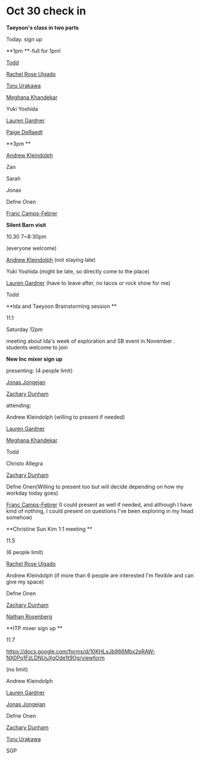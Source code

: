 # Oct 30 check in 

**Taeyoon's class in two parts**

Today. sign up

**1pm  **-full for 1pm!

[Todd ](/ep/profile/uVBGex6UpKk)

[Rachel Rose Ulgado](/ep/profile/rgJGUwoZ1z1)

[Toru Urakawa](/ep/profile/vXsrBGRTgZK)

[Meghana Khandekar](/ep/profile/qf05L8GWSxK)

Yuki Yoshida

[Lauren Gardner](/ep/profile/yfJwvXOb4rn)

[Paige DeRaedt](/ep/profile/AfnxjAVtwB7)

**3pm **

[Andrew Kleindolph](/ep/profile/Fff9BhWVGtc)

Zan

Sarah

Jonas

Defne Onen

[Franc Camps-Febrer](/ep/profile/qGBM7d6h8Ht)

**Silent Barn visit**

10.30 7~8:30pm 

(everyone welcome) 

[Andrew Kleindolph](/ep/profile/Fff9BhWVGtc) (not staying late)

Yuki Yoshida (might be late, so directly come to the place)

[Lauren Gardner](/ep/profile/yfJwvXOb4rn) (have to leave after, no tacos or rock show for me)

Todd

**Ida and Taeyoon Brainstorming session **

11.1 

Saturday 12pm 

meeting about Ida's week of exploration and SB event in November . students welcome to join 

**New Inc mixer sign up**

presenting: (4 people limit) 

[Jonas Jongejan](/ep/profile/DSJ4bUjGZcw)

[Zachary Dunham](/ep/profile/okfl7kqsZvK)

attending: 

Andrew Kleindolph (willing to present if needed)

[Lauren Gardner](/ep/profile/yfJwvXOb4rn)

[Meghana Khandekar](/ep/profile/qf05L8GWSxK) 

Todd

Christo Allegra

[Zachary Dunham](/ep/profile/okfl7kqsZvK)

Defne Onen(Willing to present too but will decide depending on how my workday today goes)

[Franc Camps-Febrer](/ep/profile/qGBM7d6h8Ht) (I could present as well if needed, and although I have kind of nothing, I could present on questions I've been exploring in my head somehow)

**Christine Sun Kim 1:1 meeting **

11.5 

(6 people limit) 

[Rachel Rose Ulgado](/ep/profile/rgJGUwoZ1z1)

Andrew Kleindolph (if more than 6 people are interested I'm flexible and can give my space)

Defne Onen

[Zachary Dunham](/ep/profile/okfl7kqsZvK)

[Nathan Rosenberg](/ep/profile/CkflVlmZZlt)

**ITP mixer sign up **

11.7 

[](https://docs.google.com/forms/d/10KHLxJb966Mbx2eRAW-NX0Po1FzLDNUuXgOde1t9Og/viewform)https://docs.google.com/forms/d/10KHLxJb966Mbx2eRAW-NX0Po1FzLDNUuXgOde1t9Og/viewform 

(no limit) 

Andrew Kleindolph

[Lauren Gardner](/ep/profile/yfJwvXOb4rn)

[Jonas Jongejan](/ep/profile/DSJ4bUjGZcw)

Defne Onen

[Zachary Dunham](/ep/profile/okfl7kqsZvK)

[Toru Urakawa](/ep/profile/vXsrBGRTgZK)

SGP